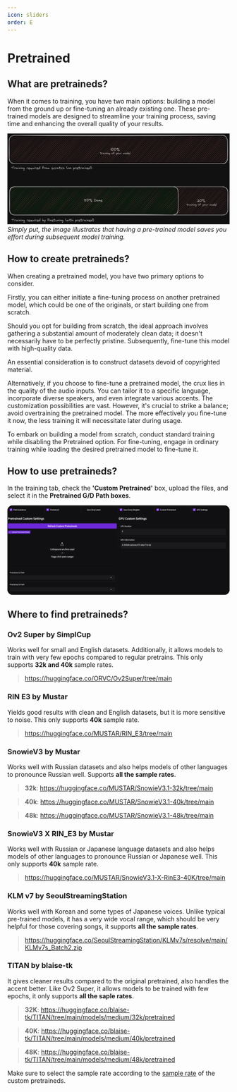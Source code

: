 ```yaml
---
icon: sliders
order: E
---
```


# Pretrained

## What are pretraineds?

When it comes to training, you have two main options: building a model from the ground up or fine-tuning an already existing one. These pre-trained models are designed to streamline your training process, saving time and enhancing the overall quality of your results.

![](../assets/Pretrained.png)
_Simply put, the image illustrates that having a pre-trained model saves you effort during subsequent model training._

## How to create pretraineds?

When creating a pretrained model, you have two primary options to consider.

Firstly, you can either initiate a fine-tuning process on another pretrained model, which could be one of the originals, or start building one from scratch.

Should you opt for building from scratch, the ideal approach involves gathering a substantial amount of moderately clean data; it doesn't necessarily have to be perfectly pristine. Subsequently, fine-tune this model with high-quality data.

An essential consideration is to construct datasets devoid of copyrighted material.

Alternatively, if you choose to fine-tune a pretrained model, the crux lies in the quality of the audio inputs. You can tailor it to a specific language, incorporate diverse speakers, and even integrate various accents. The customization possibilities are vast. However, it's crucial to strike a balance; avoid overtraining the pretrained model. The more effectively you fine-tune it now, the less training it will necessitate later during usage.

To embark on building a model from scratch, conduct standard training while disabling the Pretrained option. For fine-tuning, engage in ordinary training while loading the desired pretrained model to fine-tune it.

## How to use pretraineds?

In the training tab, check the **'Custom Pretrained'** box, upload the files, and select it in the **Pretrained G/D Path boxes**.

![](../assets/Load-Pretrained.png)

## Where to find pretraineds?

### Ov2 Super by SimplCup

Works well for small and English datasets. Additionally, it allows models to train with very few epochs compared to regular pretrains. This only supports **32k and 40k** sample rates.

> https://huggingface.co/ORVC/Ov2Super/tree/main

### RIN E3 by Mustar

Yields good results with clean and English datasets, but it is more sensitive to noise. This only supports **40k** sample rate.

> https://huggingface.co/MUSTAR/RIN_E3/tree/main

### SnowieV3 by Mustar

Works well with Russian datasets and also helps models of other languages to pronounce Russian well. Supports **all the sample rates**.

> **32k**: https://huggingface.co/MUSTAR/SnowieV3.1-32k/tree/main

> **40k**: https://huggingface.co/MUSTAR/SnowieV3.1-40k/tree/main

> **48k**: https://huggingface.co/MUSTAR/SnowieV3.1-48k/tree/main

### SnowieV3 X RIN_E3 by Mustar

Works well with Russian or Japanese language datasets and also helps models of other languages to pronounce Russian or Japanese well. This only supports **40k** sample rate.

> https://huggingface.co/MUSTAR/SnowieV3.1-X-RinE3-40K/tree/main

### KLM v7 by SeoulStreamingStation

Works well with Korean and some types of Japanese voices. Unlike typical pre-trained models, it has a very wide vocal range, which should be very helpful for those covering songs, it supports **all the sample rates**.

> https://huggingface.co/SeoulStreamingStation/KLMv7s/resolve/main/KLMv7s_Batch2.zip

### TITAN by blaise-tk

It gives cleaner results compared to the original pretrained, also handles the accent better. Like Ov2 Super, it allows models to be trained with few epochs, it only supports **all the saple rates**.

> **32K**: https://huggingface.co/blaise-tk/TITAN/tree/main/models/medium/32k/pretrained

> **40K**: https://huggingface.co/blaise-tk/TITAN/tree/main/models/medium/40k/pretrained

> **48K**: https://huggingface.co/blaise-tk/TITAN/tree/main/models/medium/48k/pretrained

Make sure to select the sample rate according to the [sample rate](https://docs.applio.org/guides/datasets/sample-rate/#what-is-sample-rate) of the custom pretraineds.